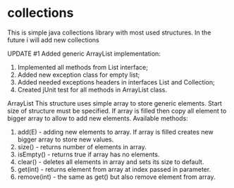 # collections
This is simple java collections library with most used structures. In the future i will add new collections

UPDATE #1
Added generic ArrayList implementation:
  1. Implemented all methods from List interface;
  2. Added new exception class for empty list;
  3. Added needed exceptions headers in interfaces List and Collection;
  4. Created jUnit test for all methods in ArrayList class.
  
  
ArrayList
This structure uses simple array to store generic elements. Start size of structure must be specified.
If array is filled then copy all element to bigger array to allow to add new elements.
Available methods:
  1. add(E) - adding new elements to array. If array is filled creates new bigger array to store new values.
  2. size() - returns number of elements in array.
  3. isEmpty() - returns true if array has no elements.
  4. clear() - deletes all elements in array and sets its size to default.
  5. get(int) - returns element from array at index passed in parameter.
  6. remove(int) - the same as get() but also remove element from array.


